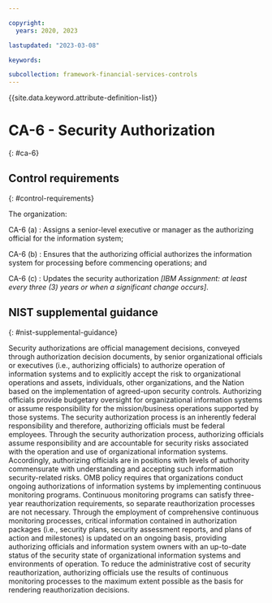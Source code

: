 ```yaml
---

copyright:
  years: 2020, 2023

lastupdated: "2023-03-08"

keywords:

subcollection: framework-financial-services-controls
---
```


{{site.data.keyword.attribute-definition-list}}

               
# CA-6 - Security Authorization
{: #ca-6}

## Control requirements
{: #control-requirements}

The organization:

CA-6 (a)
    : Assigns a senior-level executive or manager as the authorizing official for the information system;

CA-6 (b)
    : Ensures that the authorizing official authorizes the information system for processing before commencing operations; and

CA-6 (c)
    : Updates the security authorization _[IBM Assignment: at least every three (3) years or when a significant change occurs]_.

## NIST supplemental guidance
{: #nist-supplemental-guidance}

Security authorizations are official management decisions, conveyed through authorization decision documents, by senior organizational officials or executives (i.e., authorizing officials) to authorize operation of information systems and to explicitly accept the risk to organizational operations and assets, individuals, other organizations, and the Nation based on the implementation of agreed-upon security controls. Authorizing officials provide budgetary oversight for organizational information systems or assume responsibility for the mission/business operations supported by those systems. The security authorization process is an inherently federal responsibility and therefore, authorizing officials must be federal employees. Through the security authorization process, authorizing officials assume responsibility and are accountable for security risks associated with the operation and use of organizational information systems. Accordingly, authorizing officials are in positions with levels of authority commensurate with understanding and accepting such information security-related risks. OMB policy requires that organizations conduct ongoing authorizations of information systems by implementing continuous monitoring programs. Continuous monitoring programs can satisfy three-year reauthorization requirements, so separate reauthorization processes are not necessary. Through the employment of comprehensive continuous monitoring processes, critical information contained in authorization packages (i.e., security plans, security assessment reports, and plans of action and milestones) is updated on an ongoing basis, providing authorizing officials and information system owners with an up-to-date status of the security state of organizational information systems and environments of operation. To reduce the administrative cost of security reauthorization, authorizing officials use the results of continuous monitoring processes to the maximum extent possible as the basis for rendering reauthorization decisions.





